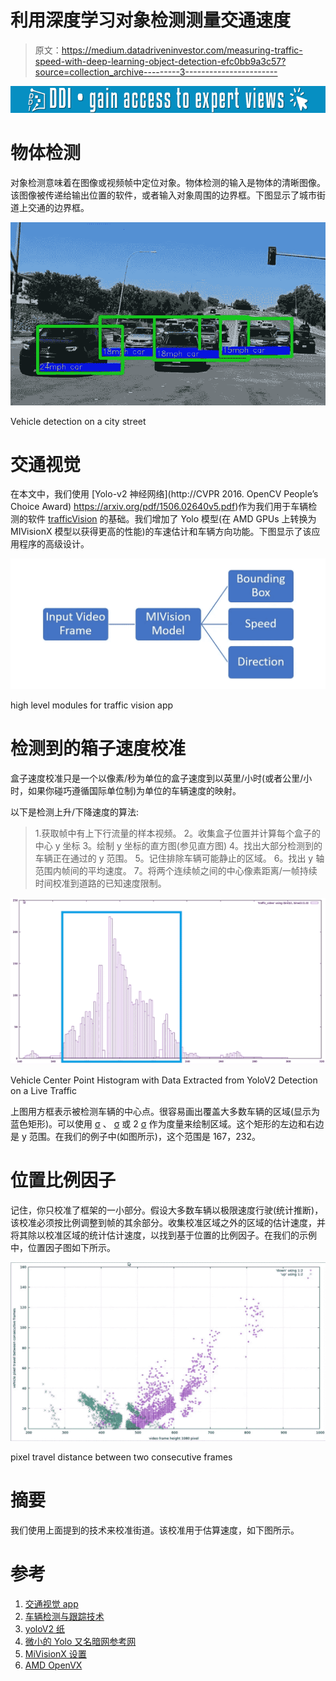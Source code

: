 # 利用深度学习对象检测测量交通速度

> 原文：<https://medium.datadriveninvestor.com/measuring-traffic-speed-with-deep-learning-object-detection-efc0bb9a3c57?source=collection_archive---------3----------------------->

[![](img/c9eb9d3a35d16e5d4795d3576f855f08.png)](http://www.track.datadriveninvestor.com/1B9E)

# **物体检测**

对象检测意味着在图像或视频帧中定位对象。物体检测的输入是物体的清晰图像。该图像被传递给输出位置的软件，或者输入对象周围的边界框。下图显示了城市街道上交通的边界框。

![](img/4ba6987c6cd0ca5a2985e749f0eb2c58.png)

Vehicle detection on a city street

# 交通视觉

在本文中，我们使用 [Yolo-v2 神经网络](http://CVPR 2016\. OpenCV People’s Choice Award) https://arxiv.org/pdf/1506.02640v5.pdf)作为我们用于车辆检测的软件 [trafficVision](https://github.com/srohit0/trafficVision) 的基础。我们增加了 Yolo 模型(在 AMD GPUs 上转换为 MIVisionX 模型以获得更高的性能)的车速估计和车辆方向功能。下图显示了该应用程序的高级设计。

![](img/94452e23565ecfb5f5fb420a148948f5.png)

high level modules for traffic vision app

# 检测到的箱子速度校准

盒子速度校准只是一个以像素/秒为单位的盒子速度到以英里/小时(或者公里/小时，如果你碰巧遵循国际单位制)为单位的车辆速度的映射。

以下是检测上升/下降速度的算法:

> 1.获取帧中有上下行流量的样本视频。
> 2。收集盒子位置并计算每个盒子的中心 y 坐标
> 3。绘制 y 坐标的直方图(参见直方图)
> 4。找出大部分检测到的车辆正在通过的 y 范围。
> 5。记住排除车辆可能静止的区域。
> 6。找出 y 轴范围内帧间的平均速度。
> 7。将两个连续帧之间的中心像素距离/一帧持续时间校准到道路的已知速度限制。

![](img/26028817e863bab9fe44e0df0100dfa2.png)

Vehicle Center Point Histogram with Data Extracted from YoloV2 Detection on a Live Traffic

上图用方框表示被检测车辆的中心点。很容易画出覆盖大多数车辆的区域(显示为蓝色矩形)。可以使用 [σ](https://en.wiktionary.org/wiki/%CF%83) 、 [σ](https://en.wiktionary.org/wiki/%CF%83) 或 2 [σ](https://en.wiktionary.org/wiki/%CF%83) 作为度量来绘制区域。这个矩形的左边和右边是 y 范围。在我们的例子中(如图所示)，这个范围是 167，232。

# 位置比例因子

记住，你只校准了框架的一小部分。假设大多数车辆以极限速度行驶(统计推断)，该校准必须按比例调整到帧的其余部分。收集校准区域之外的区域的估计速度，并将其除以校准区域的统计估计速度，以找到基于位置的比例因子。在我们的示例中，位置因子图如下所示。

![](img/3e3531cc88042b24f2b9dd93e0038bc1.png)

pixel travel distance between two consecutive frames

# 摘要

我们使用上面提到的技术来校准街道。该校准用于估算速度，如下图所示。

# 参考

1.  [交通视觉 app](https://github.com/srohit0/trafficVision/)
2.  [车辆检测与跟踪技术](https://arxiv.org/ftp/arxiv/papers/1410/1410.5894.pdf)
3.  [yoloV2 纸](https://arxiv.org/pdf/1612.08242.pdf)
4.  [微小的 Yolo 又名暗网参考网](https://pjreddie.com/darknet/imagenet/#reference)
5.  [MiVisionX 设置](https://github.com/kiritigowda/MIVisionX-setup)
6.  [AMD OpenVX](https://gpuopen.com/compute-product/amd-openvx/)